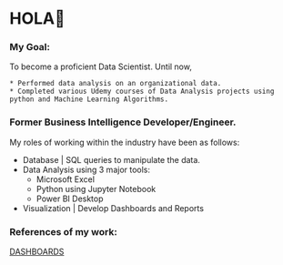 # HOLA👋 

### My Goal: 

To become a proficient Data Scientist. Until now,

    * Performed data analysis on an organizational data. 
    * Completed various Udemy courses of Data Analysis projects using python and Machine Learning Algorithms. 


### Former Business Intelligence Developer/Engineer.

My roles of working within the industry have been as follows:
  * Database | SQL queries to manipulate the data.
  * Data Analysis using 3 major tools:
    * Microsoft Excel
    * Python using Jupyter Notebook
    * Power BI Desktop
  * Visualization | Develop Dashboards and Reports



### References of my work: 

[DASHBOARDS](https://1drv.ms/p/s!AvG7V7a3skWKjSNlXvz4HbN66nx7?e=w8b3W4)

